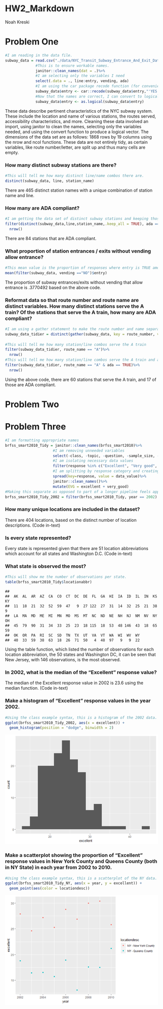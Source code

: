 HW2\_Markdown
================
Noah Kreski

Problem One
===========

``` r
#I am reading in the data file.
subway_data = read.csv("./data/NYC_Transit_Subway_Entrance_And_Exit_Data.csv")%>%
              #This is to ensure workable names.
              janitor::clean_names(dat = .)%>%
              #I am selecting only the variables I need
              select(.data = ., line:entry, vending, ada)
              #I am using the car package recode function (for convenience) to recode the names of yes and no in the entry column.
              subway_data$entry <- car::recode(subway_data$entry,"'YES' = TRUE;'NO'=FALSE")
              #Now that the names are correct, I can convert to logical
              subway_data$entry <- as.logical(subway_data$entry)
```

These data describe pertinent characteristics of the NYC subway system. These include the location and name of various stations, the routes served, accessibility characteristics, and more. Cleaning these data involved an import, using janitor to clean the names, selecting only the variables needed, and using the convert function to produce a logical vector. The dimensions of the data set are as follows: 1868 rows by 19 columns using the nrow and ncol functions. These data are not entirely tidy, as certain variables, like route number/letter, are split up and thus many cells are empty.

### How many distinct subway stations are there?

``` r
#This will tell me how many distinct line/name combos there are.
distinct(subway_data, line, station_name)
```

There are 465 distinct station names with a unique combination of station name and line.

### How many are ADA compliant?

``` r
#I am getting the data set of distinct subway stations and keeping those that are ada-compliant
filter(distinct(subway_data,line,station_name,.keep_all = TRUE), ada == TRUE)%>%
  nrow()
```

There are 84 stations that are ADA compliant.

### What proportion of station entrances / exits without vending allow entrance?

``` r
#This mean value is the proportion of responses where entry is TRUE among the data entries where vending = "NO"
mean(filter(subway_data, vending =="NO")$entry)
```

The proportion of subway entrances/exits without vending that allow entrance is .3770492 based on the above code.

### Reformat data so that route number and route name are distinct variables. How many distinct stations serve the A train? Of the stations that serve the A train, how many are ADA compliant?

``` r
#I am using a gather statement to make the route number and name separate variables, then getting the distinct combinations of line, station, and route name.
subway_data_tidier = distinct(gather(subway_data, key = route_number, value = route_name, route1:route11), line, station_name,  route_name, .keep_all = TRUE)

#This will tell me how many station/line combos serve the A train
filter(subway_data_tidier, route_name == "A")%>%
  nrow()
#This will tell me how many station/line combos serve the A train and are ada-compliant
filter(subway_data_tidier, route_name == "A" & ada == TRUE)%>%
  nrow()
```

Using the above code, there are 60 stations that serve the A train, and 17 of those are ADA compliant.

Problem Two
===========

Problem Three
=============

``` r
#I am formatting appropriate names
brfss_smart2010_Tidy = janitor::clean_names(brfss_smart2010)%>%
                      #I am removing unneeded variables
                      select(-class, -topic, -question, -sample_size, -(confidence_limit_low:geo_location))%>%
                      #I am isolating necessary data values
                      filter(response %in% c("Excellent", "Very good", "Good", "Fair", "Poor"))%>%
                      #I am splitting by response category and creating a new variable
                      spread(key=response, value = data_value)%>%
                      janitor::clean_names()%>%
                      mutate(EVG = excellent + very_good)
#Making this separate as opposed to part of a longer pipeline feels appropriate given that it will be used multiple times.
brfss_smart2010_Tidy_2002 = filter(brfss_smart2010_Tidy, year == 2002)
```

### How many unique locations are included in the dataset?

There are 404 locations, based on the distinct number of location descriptions. (Code in-text)

### Is every state represented?

Every state is represented given that there are 51 location abbreviations which account for all states and Washington D.C. (Code in-text)

### What state is observed the most?

``` r
#This will show me the number of observations per state.
table(brfss_smart2010_Tidy$locationabbr)
```

    ## 
    ##  AK  AL  AR  AZ  CA  CO  CT  DC  DE  FL  GA  HI  IA  ID  IL  IN  KS  KY 
    ##  11  18  21  32  52  59  47   9  27 122  27  31  14  32  25  21  38   9 
    ##  LA  MA  MD  ME  MI  MN  MO  MS  MT  NC  ND  NE  NH  NJ  NM  NV  NY  OH 
    ##  45  79  90  31  34  33  25  23  18 115  18  53  48 146  43  18  65  59 
    ##  OK  OR  PA  RI  SC  SD  TN  TX  UT  VA  VT  WA  WI  WV  WY 
    ##  40  33  59  38  63  18  26  71  50   4  48  97   9   9  22

Using the table function, which listed the number of observations for each location abbreviation, the 50 states and Washington DC, it can be seen that New Jersey, with 146 observations, is the most observed.

### In 2002, what is the median of the “Excellent” response value?

The median of the Excellent response value in 2002 is 23.6 using the median function. (Code in-text)

### Make a histogram of “Excellent” response values in the year 2002.

``` r
#Using the class example syntax, this is a histogram of the 2002 data.
ggplot(brfss_smart2010_Tidy_2002, aes(x = excellent)) + 
  geom_histogram(position = "dodge", binwidth = 2)
```

![](HW2_Markdown_files/figure-markdown_github/excellent_historgram-1.png)

### Make a scatterplot showing the proportion of “Excellent” response values in New York County and Queens County (both in NY State) in each year from 2002 to 2010.

``` r
#Using the class example syntax, this is a scatterplot of the NY data.
ggplot(brfss_smart2010_Tidy_NY, aes(x = year, y = excellent)) + 
  geom_point(aes(color = locationdesc))
```

![](HW2_Markdown_files/figure-markdown_github/scatterplot_NY-1.png)
